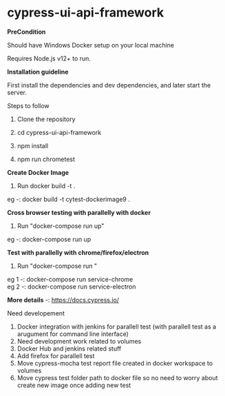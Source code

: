 # cypress-ui-api-framework

**PreCondition**

Should have Windows Docker setup on your local machine

Requires Node.js v12+ to run.

**Installation guideline**

First install the dependencies and dev dependencies, and later start the server.

Steps to follow

1) Clone the repository

2) cd cypress-ui-api-framework

3) npm install 

4) npm run chrometest

**Create Docker Image**

1) Run docker build -t <any new docker  image name> .
 
 eg -: docker build -t cytest-dockerimage9 .
 
 **Cross browser testing with parallelly with docker**
 
1) Run "docker-compose  run up"

 eg -: docker-compose  run up   

**Test with parallelly with chrome/firefox/electron**
 
1) Run "docker-compose  run <Any Service name>"

 eg 1 -: docker-compose  run service-chrome   
 eg 2 -: docker-compose  run service-electron

**More details** -: https://docs.cypress.io/


Need developement
1) Docker integration with jenkins for parallell test  (with parallell test as a arugument for command line interface)
2) Need development work related to volumes
3) Docker Hub and jenkins related stuff
4) Add firefox for parallell test
5) Move cypress-mocha test report file created in docker workspace to volumes
6) Move cypress test folder path  to docker file so no need to worry about create new image once adding new test


